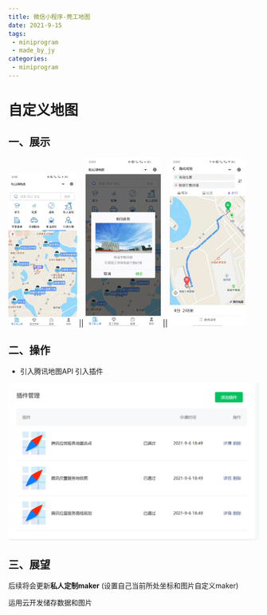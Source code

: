 ```yaml
---
title: 微信小程序-莞工地图
date: 2021-9-15
tags:
 - miniprogram
 - made_by_jy
categories: 
 - miniprogram
---
```

# 				自定义地图

## 一、展示

<img src="../../.vuepress/public/map1.png" style="zoom:30%;" />
||
<img src="../../.vuepress/public/map3.png" style="zoom:33%;" />
||
<img src="../../.vuepress/public/map2.png" style="zoom:33%;" />



## 二、操作

* 引入腾讯地图API  引入插件  

![图片](../../.vuepress/public/map4.png)

## 三、展望

后续将会更新**私人定制maker** (设置自己当前所处坐标和图片自定义maker) 

运用云开发储存数据和图片 